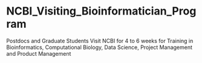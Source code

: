 # NCBI_Visiting_Bioinformatician_Program
Postdocs and Graduate Students Visit NCBI for 4 to 6 weeks for Training in Bioinformatics, Computational Biology, Data Science, Project Management and Product Management
